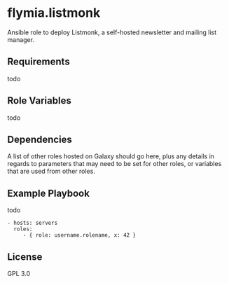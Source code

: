 flymia.listmonk
=========

Ansible role to deploy Listmonk, a self-hosted newsletter and mailing list manager.

Requirements
------------

todo

Role Variables
--------------

todo

Dependencies
------------

A list of other roles hosted on Galaxy should go here, plus any details in regards to parameters that may need to be set for other roles, or variables that are used from other roles.

Example Playbook
----------------

todo

    - hosts: servers
      roles:
         - { role: username.rolename, x: 42 }

License
-------

GPL 3.0